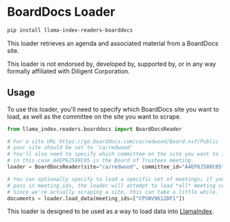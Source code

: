 # BoardDocs Loader

```bash
pip install llama-index-readers-boarddocs
```

This loader retrieves an agenda and associated material from a BoardDocs site.

This loader is not endorsed by, developed by, supported by, or in any way formally affiliated with Diligent Corporation.

## Usage

To use this loader, you'll need to specify which BoardDocs site you want to load,
as well as the committee on the site you want to scrape.

```python
from llama_index.readers.boarddocs import BoardDocsReader

# For a site URL https://go.boarddocs.com/ca/redwood/Board.nsf/Public
# your site should be set to 'ca/redwood'
# You'll also need to specify which committee on the site you want to index,
# in this case A4EP6J588C05 is the Board of Trustees meeting.
loader = BoardDocsReader(site="ca/redwood", committee_id="A4EP6J588C05")

# You can optionally specify to load a specific set of meetings; if you don't
# pass in meeting_ids, the loader will attempt to load *all* meeting content.
# Since we're actually scraping a site, this can take a little while.
documents = loader.load_data(meeting_ids=["CPSNV9612DF1"])
```

This loader is designed to be used as a way to load data into [LlamaIndex](https://github.com/run-llama/llama_index/).

